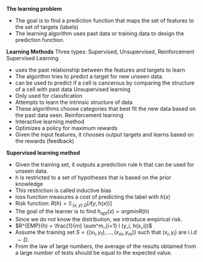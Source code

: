 **The learning problem**
- The goal is to find a prediction function that maps the set of features to the set of targets (labels)
- The learning algorithm uses past data or training data to design the prediction function.

**Learning Methods**
Three types: Supervised, Unsupervised, Reinforcement
Supervised Learning
- uses the past relationship between the features and targets to learn
- The algorithm tries to predict a target for new unseen data.
- can be used to predict if a cell is cancerous by comparing the structure of a cell with past data
Unsupervised learning
- Only used for classfication
- Attempts to learn the intrinsic structure of data
- These algorithms choose categories that best fit the new data based on the past data seen.
Reinforcement learning
- Interactive learning method
- Optimizes a policy for maximum rewards
- Given the input features, it chooses output targets and learns based on the rewards (feedback)

**Supervised learning method**
- Given the training set, it outputs a prediction rule h that can be used for unseen data.
- h is restricted to a set of hypotheses that is based on the prior knowledge
- This restriction is called inductive bias
- loss function measures a cost of predicting the label with $h(x)$
- Risk function: $R(h) = \mathbb E_{(x,y)~D}[\mathscr l(y,h(x))]$  
- The goal of the learner is to find $h_{opt}(x) = argminR(h)$ 
- Since we do not know the distribution, we introduce empirical risk.
- $R^{EMP}(h) = \frac{1}{m} \sum^m_{i=1} l (y_i, h(x_i))$ 
- Assume the training set $S=\{(x_1,y_1), \dots , (x_m,y_m)\}$ such that $(x_i,y_i)$ are i.i.d $\sim D$. 
- From the law of large numbers, the average of the results obtained from a large number of tests should be equal to the expected value.
